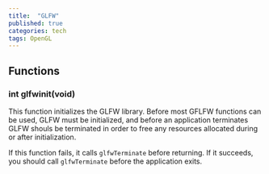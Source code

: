 ```yaml
---
title:  "GLFW"
published: true
categories: tech
tags: OpenGL
---
```


## Functions

### int glfwinit(void)

This function initializes the GLFW library. Before most GFLFW functions can be used, GLFW must be initialized, and before an application terminates GLFW shouls be terminated in order to free any resources allocated during or after initialization.

If this function fails, it calls `glfwTerminate` before returning. If it succeeds, you should call `glfwTerminate` before the application exits.
